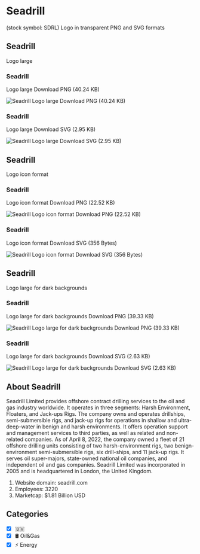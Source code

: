 # Seadrill
 (stock symbol: SDRL) Logo in transparent PNG and SVG formats

## Seadrill
 Logo large

### Seadrill
 Logo large Download PNG (40.24 KB)

![Seadrill
 Logo large Download PNG (40.24 KB)](/img/orig/SDRL_BIG-549d0e79.png)

### Seadrill
 Logo large Download SVG (2.95 KB)

![Seadrill
 Logo large Download SVG (2.95 KB)](/img/orig/SDRL_BIG-80f44ed7.svg)

## Seadrill
 Logo icon format

### Seadrill
 Logo icon format Download PNG (22.52 KB)

![Seadrill
 Logo icon format Download PNG (22.52 KB)](/img/orig/SDRL-f5590f2c.png)

### Seadrill
 Logo icon format Download SVG (356 Bytes)

![Seadrill
 Logo icon format Download SVG (356 Bytes)](/img/orig/SDRL-2af4a369.svg)

## Seadrill
 Logo large for dark backgrounds

### Seadrill
 Logo large for dark backgrounds Download PNG (39.33 KB)

![Seadrill
 Logo large for dark backgrounds Download PNG (39.33 KB)](/img/orig/SDRL_BIG.D-1826de48.png)

### Seadrill
 Logo large for dark backgrounds Download SVG (2.63 KB)

![Seadrill
 Logo large for dark backgrounds Download SVG (2.63 KB)](/img/orig/SDRL_BIG.D-04818c1e.svg)

## About Seadrill


Seadrill Limited provides offshore contract drilling services to the oil and gas industry worldwide. It operates in three segments: Harsh Environment, Floaters, and Jack-ups Rigs. The company owns and operates drillships, semi-submersible rigs, and jack-up rigs for operations in shallow and ultra-deep-water in benign and harsh environments. It offers operation support and management services to third parties, as well as related and non-related companies. As of April 8, 2022, the company owned a fleet of 21 offshore drilling units consisting of two harsh-environment rigs, two benign-environment semi-submersible rigs, six drill-ships, and 11 jack-up rigs. It serves oil super-majors, state-owned national oil companies, and independent oil and gas companies. Seadrill Limited was incorporated in 2005 and is headquartered in London, the United Kingdom.

1. Website domain: seadrill.com
2. Employees: 3220
3. Marketcap: $1.81 Billion USD


## Categories
- [x] 🇧🇲
- [x] 🛢 Oil&Gas
- [x] ⚡ Energy
